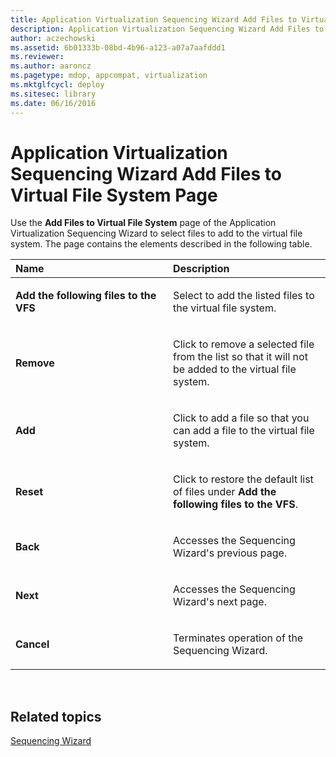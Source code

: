 ```yaml
---
title: Application Virtualization Sequencing Wizard Add Files to Virtual File System Page
description: Application Virtualization Sequencing Wizard Add Files to Virtual File System Page
author: aczechowski
ms.assetid: 6b01333b-08bd-4b96-a123-a07a7aafddd1
ms.reviewer:
ms.author: aaroncz
ms.pagetype: mdop, appcompat, virtualization
ms.mktglfcycl: deploy
ms.sitesec: library
ms.date: 06/16/2016
---
```



# Application Virtualization Sequencing Wizard Add Files to Virtual File System Page


Use the **Add Files to Virtual File System** page of the Application Virtualization Sequencing Wizard to select files to add to the virtual file system. The page contains the elements described in the following table.

<table>
<colgroup>
<col width="50%" />
<col width="50%" />
</colgroup>
<thead>
<tr class="header">
<th align="left">Name</th>
<th align="left">Description</th>
</tr>
</thead>
<tbody>
<tr class="odd">
<td align="left"><p><strong>Add the following files to the VFS</strong></p></td>
<td align="left"><p>Select to add the listed files to the virtual file system.</p></td>
</tr>
<tr class="even">
<td align="left"><p><strong>Remove</strong></p></td>
<td align="left"><p>Click to remove a selected file from the list so that it will not be added to the virtual file system.</p></td>
</tr>
<tr class="odd">
<td align="left"><p><strong>Add</strong></p></td>
<td align="left"><p>Click to add a file so that you can add a file to the virtual file system.</p></td>
</tr>
<tr class="even">
<td align="left"><p><strong>Reset</strong></p></td>
<td align="left"><p>Click to restore the default list of files under <strong>Add the following files to the VFS</strong>.</p></td>
</tr>
<tr class="odd">
<td align="left"><p><strong>Back</strong></p></td>
<td align="left"><p>Accesses the Sequencing Wizard's previous page.</p></td>
</tr>
<tr class="even">
<td align="left"><p><strong>Next</strong></p></td>
<td align="left"><p>Accesses the Sequencing Wizard's next page.</p></td>
</tr>
<tr class="odd">
<td align="left"><p><strong>Cancel</strong></p></td>
<td align="left"><p>Terminates operation of the Sequencing Wizard.</p></td>
</tr>
</tbody>
</table>

 

## Related topics


[Sequencing Wizard](sequencing-wizard.md)

 

 





